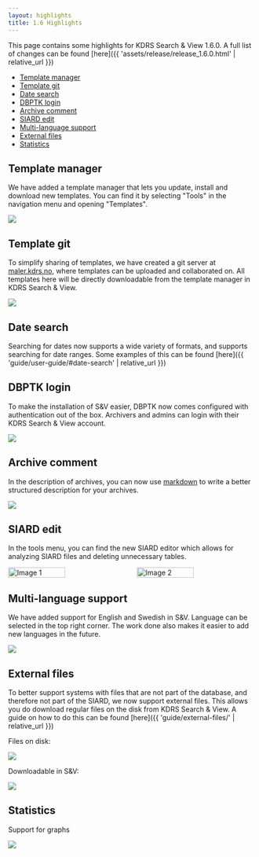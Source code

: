 ```yaml
---
layout: highlights
title: 1.6 Highlights
---
```


This page contains some highlights for KDRS Search & View 1.6.0. A full list of changes can be found [here]({{ 'assets/release/release_1.6.0.html' | relative_url }})

- [Template manager](#template-manager)
- [Template git](#template-git)
- [Date search](#date-search)
- [DBPTK login](#dbptk-login)
- [Archive comment](#archive-comment)
- [SIARD edit](#siard-edit)
- [Multi-language support](#multi-language-support)
- [External files](#external-files)
- [Statistics](#statistics)


## Template manager

We have added a template manager that lets you update, install and download new templates. You can find it by selecting "Tools" in the navigation menu and opening "Templates".

![](../../assets/images/1.6-highlights/template-manager.png)

## Template git

To simplify sharing of templates, we have created a git server at [maler.kdrs.no](https://maler.kdrs.no), where templates can be uploaded and collaborated on. All templates here will be directly downloadable from the template manager in KDRS Search & View.

![](../../assets/images/1.6-highlights/malgit.png)

## Date search

Searching for dates now supports a wide variety of formats, and supports searching for date ranges. Some examples of this can be found [here]({{ 'guide/user-guide/#date-search' | relative_url }})

## DBPTK login

To make the installation of S&V easier, DBPTK now comes configured with authentication out of the box. Archivers and admins can login with their KDRS Search & View account.

![](../../assets/images/1.6-highlights/dbptk-login.png)

## Archive comment

In the description of archives, you can now use [markdown](https://www.markdownguide.org/basic-syntax/) to write a better structured description for your archives.

![](../../assets/images/1.6-highlights/archive-comment.png)

## SIARD edit

In the tools menu, you can find the new SIARD editor which allows for analyzing SIARD files and deleting unnecessary tables.

<div style="display: flex; justify-content: space-between; align-items: center;">
  <img src="../../assets/images/1.6-highlights/siard-edit-1.png" alt="Image 1" style="width: 48%;">
  <img src="../../assets/images/1.6-highlights/siard-edit-2.png" alt="Image 2" style="width: 48%;">
</div>

## Multi-language support

We have added support for English and Swedish in S&V. Language can be selected in the top right corner. The work done also makes it easier to add new languages in the future.

![](../../assets/images/1.6-highlights/language-bar.png)

## External files

To better support systems with files that are not part of the database, and therefore not part of the SIARD, we now support external files. This allows you do download regular files on the disk from KDRS Search & View. A guide on how to do this can be found [here]({{ 'guide/external-files/' | relative_url }})

Files on disk:

![](../../assets/images/guides/external-files/tree.png)

Downloadable in S&V:

![](../../assets/images/guides/external-files/success.png)

## Statistics
Support for graphs

![](../../assets/images/1.6-highlights/statistics.png)
